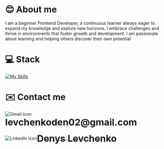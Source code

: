 # 😊 About me
I am a beginner Frontend Developer, a continuous learner always eager to expand my knowledge and explore new horizons. I embrace challenges and thrive in environments that foster growth and development. I am passionate about learning and helping others discover their own potential
# 💻 Stack
[![My Skills](https://skillicons.dev/icons?i=html,css,sass,js,vue,nuxt,git,github,nodejs,vercel)](https://skillicons.dev)
# ✉️ Contact me
<img src="https://img.icons8.com/?size=48&id=P7UIlhbpWzZm&format=png" alt="Gmail Icon" style="vertical-align: middle;">
<span style="vertical-align: middle; font-size: 30px; font-weight: bold">levchenkoden02@gmail.com</span>
<br>
<br>
<img src="https://img.icons8.com/?size=48&id=xuvGCOXi8Wyg&format=png" alt="Linkedin Icon" style="vertical-align: middle;"><a href="https://www.linkedin.com/in/denis-levchenko-65a067264/"><span style="vertical-align: middle; font-size: 30px; font-weight: bold">Denys Levchenko</span></a>
